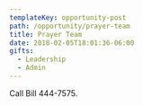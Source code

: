 ```yaml
---
templateKey: opportunity-post
path: /opportunity/prayer-team
title: Prayer Team
date: 2018-02-05T18:01:36-06:00
gifts:
  - Leadership
  - Admin
---
```

Call Bill 444-7575.
